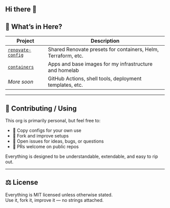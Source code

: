 ## Hi there 👋

<!--

**Here are some ideas to get you started:**

🙋‍♀️ A short introduction - what is your organization all about?
🌈 Contribution guidelines - how can the community get involved?
👩‍💻 Useful resources - where can the community find your docs? Is there anything else the community should know?
🍿 Fun facts - what does your team eat for breakfast?
🧙 Remember, you can do mighty things with the power of [Markdown](https://docs.github.com/github/writing-on-github/getting-started-with-writing-and-formatting-on-github/basic-writing-and-formatting-syntax)
-->

## 🧩 What’s in Here?

| Project                     | Description                                                      |
|-----------------------------|------------------------------------------------------------------|
| [`renovate-config`](https://github.com/sstr-dev/renovate-config) | Shared Renovate presets for containers, Helm, Terraform, etc. |
| [`containers`](https://github.com/sstr-dev/containers)  | Apps and base images for my infrastructure and homelab          |
| _More soon_                | GitHub Actions, shell tools, deployment templates, etc.          |

---

## 🌱 Contributing / Using

This org is primarily personal, but feel free to:

- 📎 Copy configs for your own use
- 🧪 Fork and improve setups
- 🐛 Open issues for ideas, bugs, or questions
- 🤝 PRs welcome on public repos

Everything is designed to be understandable, extendable, and easy to rip out.

---

## ⚖️ License

Everything is MIT licensed unless otherwise stated.  
Use it, fork it, improve it — no strings attached.
